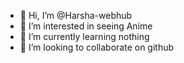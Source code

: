 - 👋 Hi, I’m @Harsha-webhub
- 👀 I’m interested in seeing Anime
- 🌱 I’m currently learning nothing
- 💞️ I’m looking to collaborate on github

<!---
Harsha-webhub/Harsha-webhub is a ✨ special ✨ repository because its `README.md` (this file) appears on your GitHub profile.
You can click the Preview link to take a look at your changes.
--->
